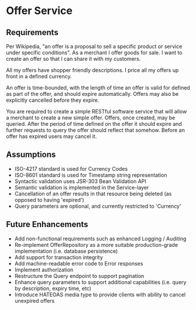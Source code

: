 # Offer Service

## Requirements

Per Wikipedia, "an offer is a proposal to sell a specific product or service under specific conditions". As a merchant I offer goods for sale. I want to create an offer so that I can share it with my customers.

All my offers have shopper friendly descriptions. I price all my offers up front in a defined currency.

An offer is time-bounded, with the length of time an offer is valid for defined as part of the offer, and should expire automatically. Offers may also be explicitly cancelled before they expire.

You are required to create a simple RESTful software service that will allow a merchant to create a new simple offer. Offers, once created, may be queried. After the period of time defined on the offer it should expire and further requests to query the offer should reflect that somehow. Before an offer has expired users may cancel it.

## Assumptions

 - ISO-4217 standard is used for Currency Codes
 - ISO-8601 standard is used for Timestamp string representation
 - Syntactic validation uses JSR-303 Bean Validation API
 - Semantic validation is implemented in the Service-layer
 - Cancellation of an offer results in that resource being deleted (as opposed to having 'expired')
 - Query parameters are optional, and currently restricted to 'Currency'

## Future Enhancements

 - Add non-functional requirements such as enhanced Logging / Auditing
 - Re-implement OfferRepository as a more suitable production-grade implementation (i.e. database persistence)
 - Add support for transaction integrity
 - Add machine-readable error code to Error responses
 - Implement authorization
 - Restructure the Query endpoint to support pagination
 - Enhance query parameters to support additional capabilities (i.e. query by description, expiry time, etc)
 - Introduce HATEOAS media type to provide clients with ability to cancel unexpired offers